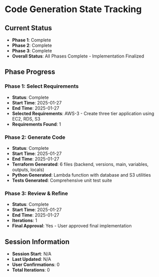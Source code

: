 # Code Generation State Tracking

## Current Status

- **Phase 1**: Complete
- **Phase 2**: Complete
- **Phase 3**: Complete
- **Overall Status**: All Phases Complete - Implementation Finalized

## Phase Progress

### Phase 1: Select Requirements

- **Status**: Complete
- **Start Time**: 2025-01-27
- **End Time**: 2025-01-27
- **Selected Requirements**: AWS-3 - Create three tier application using EC2, RDS, S3
- **Requirements Found**: 1

### Phase 2: Generate Code

- **Status**: Complete
- **Start Time**: 2025-01-27
- **End Time**: 2025-01-27
- **Terraform Generated**: 6 files (backend, versions, main, variables, outputs, locals)
- **Python Generated**: Lambda function with database and S3 utilities
- **Tests Generated**: Comprehensive unit test suite

### Phase 3: Review & Refine

- **Status**: Complete
- **Start Time**: 2025-01-27
- **End Time**: 2025-01-27
- **Iterations**: 1
- **Final Approval**: Yes - User approved final implementation

## Session Information

- **Session Start**: N/A
- **Last Updated**: N/A
- **User Confirmations**: 0
- **Total Iterations**: 0